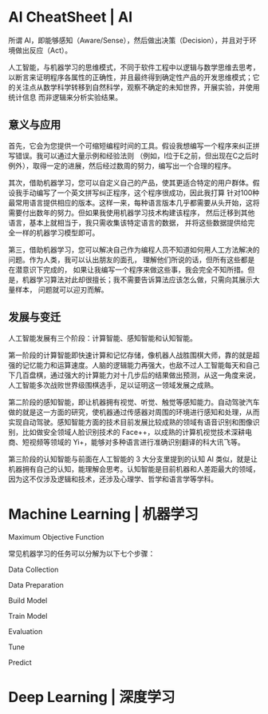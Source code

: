 # AI CheatSheet | AI

所谓 AI，即能够感知（Aware/Sense），然后做出决策（Decision），并且对于环境做出反应（Act）。

人工智能，与机器学习的思维模式，不同于软件工程中以逻辑与数学思维去思考，以断言来证明程序各属性的正确性，并且最终得到确定性产品的开发思维模式；它的关注点从数学科学转移到自然科学，观察不确定的未知世界，开展实验，并使用统计信息 而非逻辑来分析实验结果。

## 意义与应用

首先，它会为您提供一个可缩短编程时间的工具。假设我想编写一个程序来纠正拼写错误。我可以通过大量示例和经验法则 （例如，I位于E之前，但出现在C之后时例外），取得一定的进展，然后经过数周的努力，编写出一个合理的程序。

其次，借助机器学习，您可以自定义自己的产品，使其更适合特定的用户群体。假设我手动编写了一个英文拼写纠正程序，这个程序很成功，因此我打算 针对100种最常用语言提供相应的版本。这样一来，每种语言版本几乎都需要从头开始，这将需要付出数年的努力。但如果我使用机器学习技术构建该程序， 然后迁移到其他语言，基本上就相当于，我只需收集该特定语言的数据， 并将这些数据提供给完全一样的机器学习模型即可。

第三，借助机器学习，您可以解决自己作为编程人员不知道如何用人工方法解决的问题。作为人类，我可以认出朋友的面孔， 理解他们所说的话，但所有这些都是在潜意识下完成的， 如果让我编写一个程序来做这些事，我会完全不知所措。但是，机器学习算法对此却很擅长；我不需要告诉算法应该怎么做，只需向其展示大量样本， 问题就可以迎刃而解。


## 发展与变迁

人工智能发展有三个阶段：计算智能、感知智能和认知智能。

第一阶段的计算智能即快速计算和记忆存储，像机器人战胜围棋大师，靠的就是超强的记忆能力和运算速度。人脑的逻辑能力再强大，也敌不过人工智能每天和自己下几百盘棋，通过强大的计算能力对十几步后的结果做出预测，从这一角度来说，人工智能多次战败世界级围棋选手，足以证明这一领域发展之成熟。

第二阶段的感知智能，即让机器拥有视觉、听觉、触觉等感知能力。自动驾驶汽车做的就是这一方面的研究，使机器通过传感器对周围的环境进行感知和处理，从而实现自动驾驶。感知智能方面的技术目前发展比较成熟的领域有语音识别和图像识别，比如做安全领域人脸识别技术的 Face++，以成熟的计算机视觉技术深耕电商、短视频等领域的 Yi+，能够对多种语言进行准确识别翻译的科大讯飞等。

第三阶段的认知智能与前面在人工智能的 3 大分支里提到的认知 AI 类似，就是让机器拥有自己的认知，能理解会思考。认知智能是目前机器和人差距最大的领域，因为这不仅涉及逻辑和技术，还涉及心理学、哲学和语言学等学科。




# Machine Learning | 机器学习

Maximum Objective Function

常见机器学习的任务可以分解为以下七个步骤：

Data Collection

Data Preparation

Build Model

Train Model

Evaluation

Tune

Predict

# Deep Learning | 深度学习

